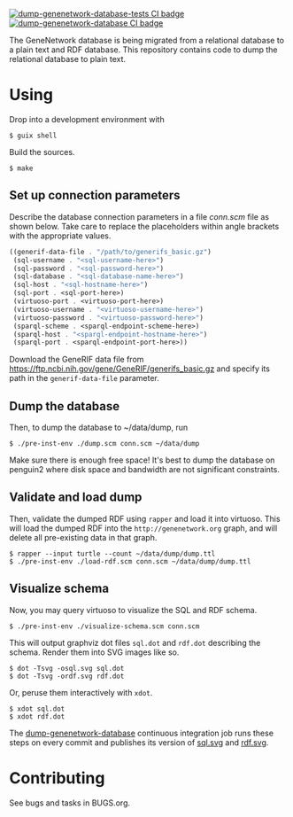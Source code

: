 [![dump-genenetwork-database-tests CI
badge](https://ci.genenetwork.org/badge/dump-genenetwork-database-tests.svg)](https://ci.genenetwork.org/jobs/dump-genenetwork-database-tests)
[![dump-genenetwork-database CI
badge](https://ci.genenetwork.org/badge/dump-genenetwork-database.svg)](https://ci.genenetwork.org/jobs/dump-genenetwork-database)

The GeneNetwork database is being migrated from a relational database to
a plain text and RDF database. This repository contains code to dump the
relational database to plain text.

# Using

Drop into a development environment with

``` shell
$ guix shell
```

Build the sources.

``` shell
$ make
```

## Set up connection parameters

Describe the database connection parameters in a file *conn.scm* file as
shown below. Take care to replace the placeholders within angle brackets
with the appropriate values.

``` scheme
((generif-data-file . "/path/to/generifs_basic.gz")
 (sql-username . "<sql-username-here>")
 (sql-password . "<sql-password-here>")
 (sql-database . "<sql-database-name-here>")
 (sql-host . "<sql-hostname-here>")
 (sql-port . <sql-port-here>)
 (virtuoso-port . <virtuoso-port-here>)
 (virtuoso-username . "<virtuoso-username-here>")
 (virtuoso-password . "<virtuoso-password-here>")
 (sparql-scheme . <sparql-endpoint-scheme-here>)
 (sparql-host . "<sparql-endpoint-hostname-here>")
 (sparql-port . <sparql-endpoint-port-here>))
```

Download the GeneRIF data file from
https://ftp.ncbi.nih.gov/gene/GeneRIF/generifs_basic.gz and specify
its path in the `generif-data-file` parameter.

## Dump the database

Then, to dump the database to \~/data/dump, run

``` shell
$ ./pre-inst-env ./dump.scm conn.scm ~/data/dump
```

Make sure there is enough free space! It\'s best to dump the database on
penguin2 where disk space and bandwidth are not significant
constraints.

## Validate and load dump

Then, validate the dumped RDF using `rapper` and load it into
virtuoso. This will load the dumped RDF into the
`http://genenetwork.org` graph, and will delete all pre-existing data
in that graph.

``` shell
$ rapper --input turtle --count ~/data/dump/dump.ttl
$ ./pre-inst-env ./load-rdf.scm conn.scm ~/data/dump/dump.ttl
```

## Visualize schema

Now, you may query virtuoso to visualize the SQL and RDF schema.

``` shell
$ ./pre-inst-env ./visualize-schema.scm conn.scm
```

This will output graphviz dot files `sql.dot` and `rdf.dot` describing
the schema. Render them into SVG images like so.

``` shell
$ dot -Tsvg -osql.svg sql.dot
$ dot -Tsvg -ordf.svg rdf.dot
```

Or, peruse them interactively with `xdot`.

``` shell
$ xdot sql.dot
$ xdot rdf.dot
```

The
[dump-genenetwork-database](https://ci.genenetwork.org/jobs/dump-genenetwork-database)
continuous integration job runs these steps on every commit and
publishes its version of
[sql.svg](https://ci.genenetwork.org/archive/dump-genenetwork-database/latest/sql.svg)
and
[rdf.svg](https://ci.genenetwork.org/archive/dump-genenetwork-database/latest/rdf.svg).

# Contributing

See bugs and tasks in BUGS.org.
